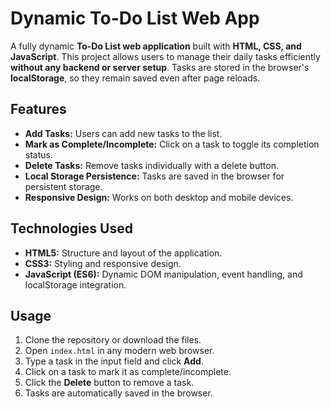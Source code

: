 # Dynamic To-Do List Web App

A fully dynamic **To-Do List web application** built with **HTML, CSS, and JavaScript**. This project allows users to manage their daily tasks efficiently **without any backend or server setup**. Tasks are stored in the browser's **localStorage**, so they remain saved even after page reloads.

## Features

- **Add Tasks:** Users can add new tasks to the list.  
- **Mark as Complete/Incomplete:** Click on a task to toggle its completion status.  
- **Delete Tasks:** Remove tasks individually with a delete button.  
- **Local Storage Persistence:** Tasks are saved in the browser for persistent storage.  
- **Responsive Design:** Works on both desktop and mobile devices.

## Technologies Used

- **HTML5:** Structure and layout of the application.  
- **CSS3:** Styling and responsive design.  
- **JavaScript (ES6):** Dynamic DOM manipulation, event handling, and localStorage integration.

## Usage

1. Clone the repository or download the files.  
2. Open `index.html` in any modern web browser.  
3. Type a task in the input field and click **Add**.  
4. Click on a task to mark it as complete/incomplete.  
5. Click the **Delete** button to remove a task.  
6. Tasks are automatically saved in the browser.
